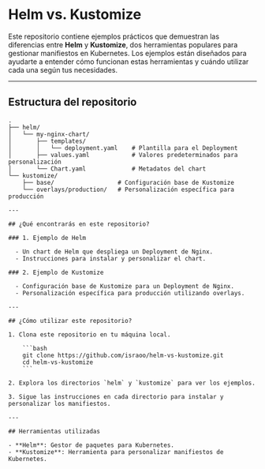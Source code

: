 # Helm vs. Kustomize

Este repositorio contiene ejemplos prácticos que demuestran las diferencias entre **Helm** y **Kustomize**, dos herramientas populares para gestionar manifiestos en Kubernetes. Los ejemplos están diseñados para ayudarte a entender cómo funcionan estas herramientas y cuándo utilizar cada una según tus necesidades.

---

## Estructura del repositorio

```plaintext
.
├── helm/
│   └── my-nginx-chart/
│       ├── templates/
│       │   └── deployment.yaml    # Plantilla para el Deployment
│       ├── values.yaml            # Valores predeterminados para personalización
│       └── Chart.yaml             # Metadatos del chart
└── kustomize/
    ├── base/                  # Configuración base de Kustomize
    └── overlays/production/   # Personalización específica para producción

---

## ¿Qué encontrarás en este repositorio?

### 1. Ejemplo de Helm

  - Un chart de Helm que despliega un Deployment de Nginx.
  - Instrucciones para instalar y personalizar el chart.

### 2. Ejemplo de Kustomize

  - Configuración base de Kustomize para un Deployment de Nginx.
  - Personalización específica para producción utilizando overlays.

---

## ¿Cómo utilizar este repositorio?

1. Clona este repositorio en tu máquina local.

    ```bash
    git clone https://github.com/israoo/helm-vs-kustomize.git
    cd helm-vs-kustomize
    ```

2. Explora los directorios `helm` y `kustomize` para ver los ejemplos.

3. Sigue las instrucciones en cada directorio para instalar y personalizar los manifiestos.

---

## Herramientas utilizadas

- **Helm**: Gestor de paquetes para Kubernetes.
- **Kustomize**: Herramienta para personalizar manifiestos de Kubernetes.
